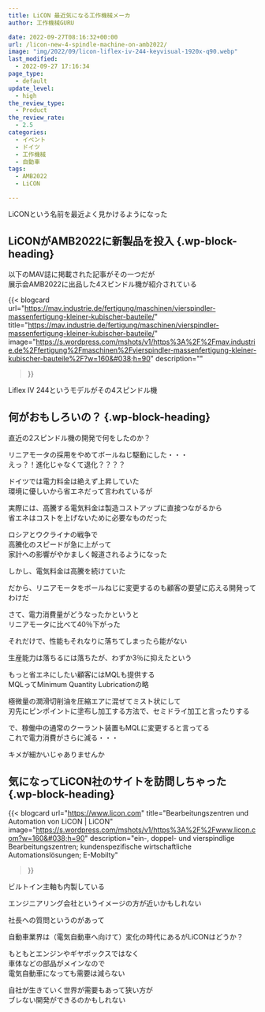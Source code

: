 ```yaml
---
title: LiCON 最近気になる工作機械メーカ
author: 工作機械GURU

date: 2022-09-27T08:16:32+00:00
url: /licon-new-4-spindle-machine-on-amb2022/
image: "img/2022/09/licon-liflex-iv-244-keyvisual-1920x-q90.webp"
last_modified:
  - 2022-09-27 17:16:34
page_type:
  - default
update_level:
  - high
the_review_type:
  - Product
the_review_rate:
  - 2.5
categories:
  - イベント
  - ドイツ
  - 工作機械
  - 自動車
tags:
  - AMB2022
  - LiCON

---
```

LiCONという名前を最近よく見かけるようになった

## LiCONがAMB2022に新製品を投入 {.wp-block-heading}

以下のMAV誌に掲載された記事がその一つだが  
展示会AMB2022に出品した4スピンドル機が紹介されている

{{< blogcard
url="https://mav.industrie.de/fertigung/maschinen/vierspindler-massenfertigung-kleiner-kubischer-bauteile/"
title="https://mav.industrie.de/fertigung/maschinen/vierspindler-massenfertigung-kleiner-kubischer-bauteile/"
image="https://s.wordpress.com/mshots/v1/https%3A%2F%2Fmav.industrie.de%2Ffertigung%2Fmaschinen%2Fvierspindler-massenfertigung-kleiner-kubischer-bauteile%2F?w=160&#038;h=90"
description=""
>}} 

Liflex IV 244というモデルがその4スピンドル機

## 何がおもしろいの？ {.wp-block-heading}

直近の2スピンドル機の開発で何をしたのか？

リニアモータの採用をやめてボールねじ駆動にした・・・  
えっ？！進化じゃなくて退化？？？？

ドイツでは電力料金は絶えず上昇していた  
環境に優しいから省エネだって言われているが

実際には、高騰する電気料金は製造コストアップに直接つながるから  
省エネはコストを上げないために必要なものだった

ロシアとウクライナの戦争で  
高騰化のスピードが急に上がって  
家計への影響がやかましく報道されるようになった

しかし、電気料金は高騰を続けていた

だから、リニアモータをボールねじに変更するのも顧客の要望に応える開発ってわけだ

さて、電力消費量がどうなったかというと  
リニアモータに比べて40％下がった

それだけで、性能もそれなりに落ちてしまったら能がない

生産能力は落ちるには落ちたが、わずか3％に抑えたという

もっと省エネにしたい顧客にはMQLも提供する  
MQLってMinimum Quantity Lubricationの略

極微量の潤滑切削油を圧縮エアに混ぜてミスト状にして  
刃先にピンポイントに塗布し加工する方法で、セミドライ加工と言ったりする

で、稼働中の通常のクーラント装置もMQLに変更すると言ってる  
これで電力消費がさらに減る・・・

キメが細かいじゃありませんか

## 気になってLiCON社のサイトを訪問しちゃった {.wp-block-heading}

{{< blogcard
url="https://www.licon.com"
title="Bearbeitungszentren und Automation von LiCON | LiCON"
image="https://s.wordpress.com/mshots/v1/https%3A%2F%2Fwww.licon.com?w=160&#038;h=90"
description="ein-, doppel- und vierspindlige Bearbeitungszentren; kundenspezifische wirtschaftliche Automationslösungen; E-Mobilty"
>}} 

ビルトイン主軸も内製している

エンジニアリング会社というイメージの方が近いかもしれない

社長への質問というのがあって

自動車業界は（電気自動車へ向けて）変化の時代にあるがLiCONはどうか？

もともとエンジンやギヤボックスではなく  
車体などの部品がメインなので  
電気自動車になっても需要は減らない

自社が生きていく世界が需要もあって狭い方が  
ブレない開発ができるのかもしれない